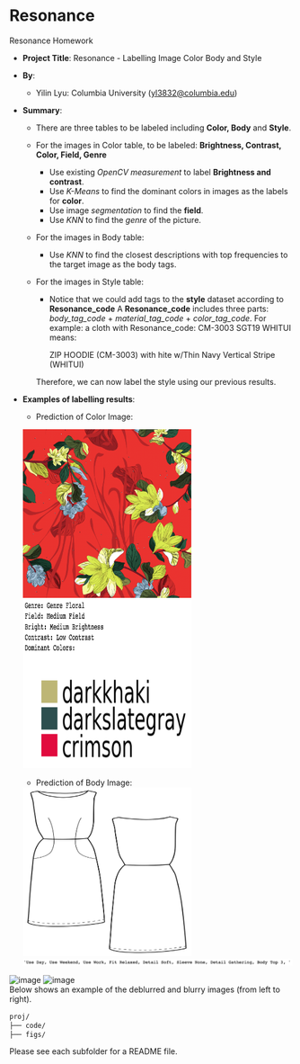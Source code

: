 # Resonance

Resonance Homework 

+ **Project Title**: Resonance - Labelling Image Color Body and Style  
+ **By**:  
  + Yilin Lyu: Columbia University (yl3832@columbia.edu)
+ **Summary**:  
  + There are three tables to be labeled including **Color, Body** and **Style**. 
  + For the images in Color table, to be labeled: **Brightness, Contrast, Color, Field, Genre**
  	+ Use existing *OpenCV measurement* to label **Brightness and contrast**.
  	+ Use *K-Means* to find the dominant colors in images as the labels for **color**.
  	+ Use image *segmentation* to find the **field**.
  	+ Use *KNN* to find the *genre* of the picture. 
  + For the images in Body table: 
  	+ Use *KNN* to find the closest descriptions with top frequencies to the target image as the body tags.
  + For the images in Style table:
  	+ Notice that we could add tags to the **style** dataset according to **Resonance_code**
    A **Resonance_code** includes three parts: *body_tag_code* + *material_tag_code* + *color_tag_code*.
    For example: a cloth with Resonance_code: CM-3003 SGT19 WHITUI means:
      
      ZIP HOODIE (CM-3003) with hite w/Thin Navy Vertical Stripe (WHITUI)

    Therefore, we can now label the style using our previous results. 



+ **Examples of labelling results**:  
  + Prediction of Color Image: 

  <img src = './figs/test_4.png'  width="300" height="300">   <img src = './figs/predictions_of_test_4.png' width="300" height="300">
 	 
  + Prediction of Body Image: 

  <img src = './figs/test4.png'  width="300" height="300">
  <img src = './figs/predictions_of_test4.png'>





![image](./figs/2.png)
![image](./figs/9.png)   
        Below shows an example of the deblurred and blurry images (from left to right).   
 

```
proj/
├── code/ 
├── figs/  
```

Please see each subfolder for a README file.